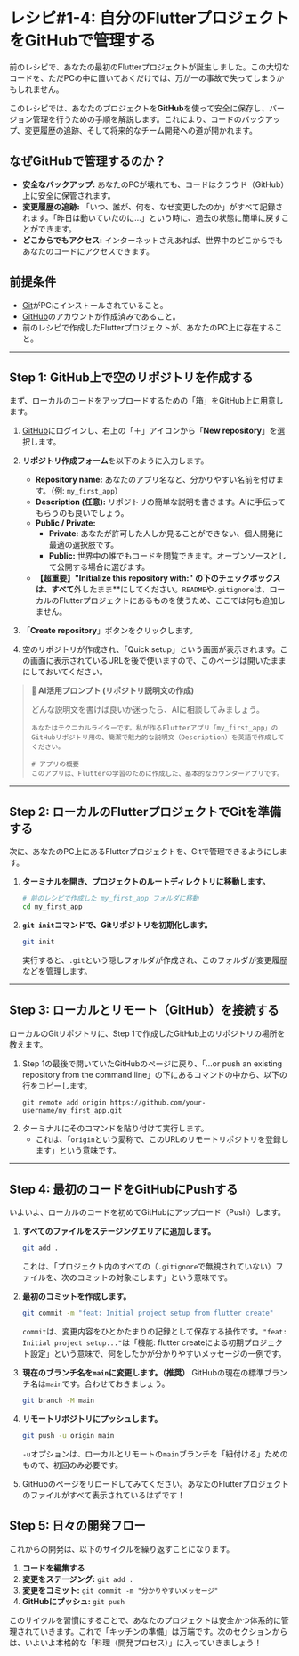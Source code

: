 # レシピ#1-4: 自分のFlutterプロジェクトをGitHubで管理する

前のレシピで、あなたの最初のFlutterプロジェクトが誕生しました。この大切なコードを、ただPCの中に置いておくだけでは、万が一の事故で失ってしまうかもしれません。

このレシピでは、あなたのプロジェクトを**GitHub**を使って安全に保存し、バージョン管理を行うための手順を解説します。これにより、コードのバックアップ、変更履歴の追跡、そして将来的なチーム開発への道が開かれます。

## なぜGitHubで管理するのか？

*   **安全なバックアップ:** あなたのPCが壊れても、コードはクラウド（GitHub）上に安全に保管されます。
*   **変更履歴の追跡:** 「いつ、誰が、何を、なぜ変更したのか」がすべて記録されます。「昨日は動いていたのに…」という時に、過去の状態に簡単に戻すことができます。
*   **どこからでもアクセス:** インターネットさえあれば、世界中のどこからでもあなたのコードにアクセスできます。

## 前提条件

*   [Git](https://git-scm.com/downloads)がPCにインストールされていること。
*   [GitHub](https://github.com/)のアカウントが作成済みであること。
*   前のレシピで作成したFlutterプロジェクトが、あなたのPC上に存在すること。

---

## Step 1: GitHub上で空のリポジトリを作成する

まず、ローカルのコードをアップロードするための「箱」をGitHub上に用意します。

1.  [GitHub](https://github.com/)にログインし、右上の「＋」アイコンから「**New repository**」を選択します。
2.  **リポジトリ作成フォーム**を以下のように入力します。
    *   **Repository name:** あなたのアプリ名など、分かりやすい名前を付けます。（例: `my_first_app`）
    *   **Description (任意):** リポジトリの簡単な説明を書きます。AIに手伝ってもらうのも良いでしょう。
    *   **Public / Private:**
        *   **Private:** あなたが許可した人しか見ることができない、個人開発に最適の選択肢です。
        *   **Public:** 世界中の誰でもコードを閲覧できます。オープンソースとして公開する場合に選びます。
    *   **【超重要】"Initialize this repository with:" の下のチェックボックスは、すべて**外したまま**にしてください。`README`や`.gitignore`は、ローカルのFlutterプロジェクトにあるものを使うため、ここでは何も追加しません。

3.  「**Create repository**」ボタンをクリックします。
4.  空のリポジトリが作成され、「Quick setup」という画面が表示されます。この画面に表示されているURLを後で使いますので、このページは開いたままにしておいてください。

> **🤖 AI活用プロンプト (リポジトリ説明文の作成)**
>
> どんな説明文を書けば良いか迷ったら、AIに相談してみましょう。
> ```
> あなたはテクニカルライターです。私が作るFlutterアプリ「my_first_app」のGitHubリポジトリ用の、簡潔で魅力的な説明文（Description）を英語で作成してください。
>
> # アプリの概要
> このアプリは、Flutterの学習のために作成した、基本的なカウンターアプリです。
> ```

---

## Step 2: ローカルのFlutterプロジェクトでGitを準備する

次に、あなたのPC上にあるFlutterプロジェクトを、Gitで管理できるようにします。

1.  **ターミナルを開き、プロジェクトのルートディレクトリに移動します。**
    ```bash
    # 前のレシピで作成した my_first_app フォルダに移動
    cd my_first_app
    ```

2.  **`git init`コマンドで、Gitリポジトリを初期化します。**
    ```bash
    git init
    ```
    実行すると、`.git`という隠しフォルダが作成され、このフォルダが変更履歴などを管理します。

---

## Step 3: ローカルとリモート（GitHub）を接続する

ローカルのGitリポジトリに、Step 1で作成したGitHub上のリポジトリの場所を教えます。

1.  Step 1の最後で開いていたGitHubのページに戻り、「…or push an existing repository from the command line」の下にあるコマンドの中から、以下の行をコピーします。
    ```
    git remote add origin https://github.com/your-username/my_first_app.git
    ```
2.  ターミナルにそのコマンドを貼り付けて実行します。
    *   これは、「`origin`という愛称で、このURLのリモートリポジトリを登録します」という意味です。

---

## Step 4: 最初のコードをGitHubにPushする

いよいよ、ローカルのコードを初めてGitHubにアップロード（Push）します。

1.  **すべてのファイルをステージングエリアに追加します。**
    ```bash
    git add .
    ```
    これは、「プロジェクト内のすべての（`.gitignore`で無視されていない）ファイルを、次のコミットの対象にします」という意味です。

2.  **最初のコミットを作成します。**
    ```bash
    git commit -m "feat: Initial project setup from flutter create"
    ```
    `commit`は、変更内容をひとかたまりの記録として保存する操作です。`"feat: Initial project setup..."`は「機能: flutter createによる初期プロジェクト設定」という意味で、何をしたかが分かりやすいメッセージの一例です。

3.  **現在のブランチ名を`main`に変更します。（推奨）**
    GitHubの現在の標準ブランチ名は`main`です。合わせておきましょう。
    ```bash
    git branch -M main
    ```

4.  **リモートリポジトリにプッシュします。**
    ```bash
    git push -u origin main
    ```
     `-u`オプションは、ローカルとリモートの`main`ブランチを「紐付ける」ためのもので、初回のみ必要です。

5.  GitHubのページをリロードしてみてください。あなたのFlutterプロジェクトのファイルがすべて表示されているはずです！

## Step 5: 日々の開発フロー

これからの開発は、以下のサイクルを繰り返すことになります。

1.  **コードを編集する**
2.  **変更をステージング:** `git add .`
3.  **変更をコミット:** `git commit -m "分かりやすいメッセージ"`
4.  **GitHubにプッシュ:** `git push`

このサイクルを習慣にすることで、あなたのプロジェクトは安全かつ体系的に管理されていきます。これで「キッチンの準備」は万端です。次のセクションからは、いよいよ本格的な「料理（開発プロセス）」に入っていきましょう！
